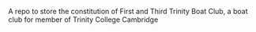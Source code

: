 A repo to store the constitution of First and Third Trinity Boat Club, a boat club for member of Trinity College Cambridge

